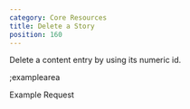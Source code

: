 ```yaml
---
category: Core Resources
title: Delete a Story
position: 160
---
```


Delete a content entry by using its numeric id.

;examplearea

Example Request

<RequestExample url="https://mapi.storyblok.com/v1/spaces/606/stories/2141" httpMethod="DELETE"></RequestExample>